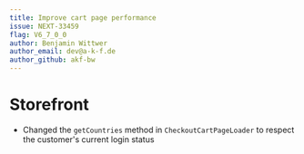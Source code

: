 ```yaml
---
title: Improve cart page performance
issue: NEXT-33459
flag: V6_7_0_0
author: Benjamin Wittwer
author_email: dev@a-k-f.de
author_github: akf-bw
---
```

# Storefront
* Changed the `getCountries` method in `CheckoutCartPageLoader` to respect the customer's current login status
